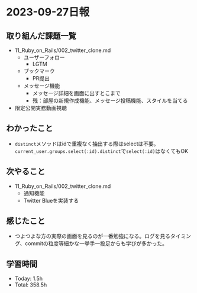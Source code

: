 # 2023-09-27日報

## 取り組んだ課題一覧
* 11_Ruby_on_Rails/002_twitter_clone.md
  * ユーザーフォロー
    * LGTM
  * ブックマーク
    * PR提出
  * メッセージ機能
    * メッセージ詳細を画面に出すとこまで
    * 残：部屋の新規作成機能、メッセージ投稿機能、スタイルを当てる
* 限定公開実務動画視聴

## わかったこと
* `distinct`メソッドはidで重複なく抽出する際はselectは不要。`current_user.groups.select(:id).distinct`で`select(:id)`はなくてもOK

## 次やること
* 11_Ruby_on_Rails/002_twitter_clone.md
  * 通知機能
  * Twitter Blueを実装する

## 感じたこと
* つよつよな方の実際の画面を見るのが一番勉強になる。ログを見るタイミング、commitの粒度等細かな一挙手一投足からも学びが多かった。

## 学習時間
* Today: 1.5h
* Total: 358.5h